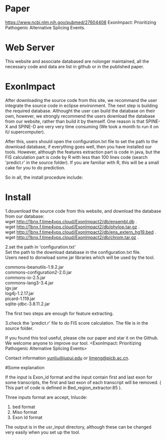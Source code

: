 # Paper
https://www.ncbi.nlm.nih.gov/pubmed/27604408
ExonImpact: Prioritizing Pathogenic Alternative Splicing Events.

# Web Server
This website and associate databased are nolonger maintained, all the necessary code and data are list in github or in the published paper.


# ExonImpact

After downloading the source code from this site, we recommand the user integrate the source code in eclipse environment. The next step is building the required database. 
Althought the user can build the database on their own, however, we strongly recommend the users download the database from our website, rather than build it by themself. One reason is that SPINE-X and SPINE-D are very very time consuming (We took a month to run it on IU supercomputer). 

After this, users should open the configuration.txt file to set the path to the download database, if everything goes well, then you have installed our tools. However, although the features extraction part is code in java, but the FIS calculation part is code by R with less than 100 lines code (search 'predict.r' in the source folder). If you are familiar with R, this will be a small cake for you to do prediction. 

So in all, the install procedure include:

# Install
1.douwnload the source code from this website, and download the database from our database:  
wget http://1bnx.f.time4vps.cloud/ExonImpact2/db/ensembl.db .  
wget http://1bnx.f.time4vps.cloud/ExonImpact2/db/phylop.tar.gz .  
wget http://1bnx.f.time4vps.cloud/ExonImpact2/db/ens_extern_hg19.bed .  
wget http://1bnx.f.time4vps.cloud/ExonImpact2/db/chrom.tar.gz .   

2.set the path in 'configuration.txt'  
Set the path to the download database in the configuration.txt file.  
Users need to donwload some jar libraries which will be used by the tool.  

commons-beanutils-1.9.2.jar  
commons-configuration2-2.0.jar  
commons-io-2.5.jar   
commons-lang3-3.4.jar   
igv.jar   
log4j-1.2.17.jar  
picard-1.119.jar  
sqlite-jdbc-3.8.11.2.jar  
   
The first two steps are enough for feature extracting.
 
3.check the 'predict.r' file to do FIS score calculation. 
The file is in the source folder. 

If you found this tool useful, please cite our paper and star it on the Github. We welcome anyone to improve our tool. 
<ExonImpact: Prioritizing Pathogenic Alternative Splicing Events>

Contact information yunliu@iupui.edu or limeng@picb.ac.cn.

#Some explanation

If the input is Exon_id format and the input contain first and last exon for some transcripts, the first and last exon of each transcript will be removed. ( This part of code is defined in Bed_region_extractor:85 ).

Three inputs format are accept, Inlucde:
1. bed format
2. Miso format
3. Exon Id format

The output is in the usr_input directory, although these can be changed very easily when you set up the tool. 
